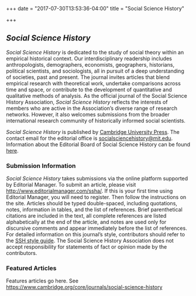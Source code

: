 +++
date = "2017-07-30T13:53:36-04:00"
title = "Social Science History"

+++

## *Social Science History*

*Social Science History* is dedicated to the study of social theory within an empirical historical context. Our interdisciplinary readership includes anthropologists, demographers, economists, geographers, historians, political scientists, and sociologists, all in pursuit of a deep understanding of societies, past and present. The journal invites articles that blend empirical research with theoretical work, undertake comparisons across time and space, or contribute to the development of quantitative and qualitative methods of analysis. As the official journal of the Social Science History Association, *Social Science History* reflects the interests of members who are active in the Association’s diverse range of research networks. However, it also welcomes submissions from the broader international research community of historically informed social scientists.

*Social Science History* is published by [Cambridge University Press](http://journals.cambridge.org/action/displayJournal?jid=SSH). The contact email for the editorial office is <socialsciencehistory@mit.edu>. Information about the Editorial Board of Social Science History can be found [here](http://history.mit.edu/social-science-history-editorial-page).

### Submission Information

*Social Science History* takes submissions via the online platform supported by Editorial Manager. To submit an article, please visit <http://www.editorialmanager.com/ssha/>. If this is your first time using Editorial Manager, you will need to register. Then follow the instructions on the site. Articles should be typed double-spaced, including quotations, notes, information in tables, and the list of references. Brief parenthetical citations are included in the text, all complete references are listed alphabetically at the end of the article, and notes are used only for discursive comments and appear immediately before the list of references. For detailed information on this journal’s style, contributors should refer to the [SSH style guide](http://history.mit.edu/sites/default/files/documents/SSHStyleGuide.pdf). The Social Science History Association does not accept responsibility for statements of fact or opinion made by the contributors.

### Featured Articles

Features articles go here. See https://www.cambridge.org/core/journals/social-science-history

